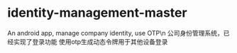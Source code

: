 # identity-management-master
An android app, manage company identity, use OTP\n
公司身份管理系统，已经实现了登录功能
使用otp生成动态令牌用于其他设备登录

